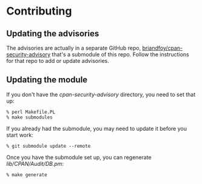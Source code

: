 # Contributing

## Updating the advisories

The advisories are actually in a separate GitHub repo,
[briandfoy/cpan-security-advisory](git@github.com:briandfoy/cpan-security-advisory.git)
that's a submodule of this repo. Follow the instructions for that
repo to add or update advisories.

## Updating the module

If you don't have the *cpan-security-advisory* directory, you need to
set that up:

	% perl Makefile.PL
	% make submodules

If you already had the submodule, you may need to update it before you
start work:

	% git submodule update --remote

Once you have the submodule set up, you can regenerate *lib/CPAN/Audit/DB.pm*:

	% make generate
